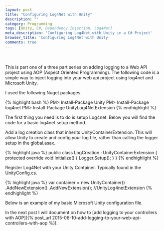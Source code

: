 ```yaml
---
layout: post
title: "Configuring Log4Net with Unity"
description: ""
category: Programming
tags: [Unity, C#, Dependency Injection, Log4Net]
meta_description: 'Configuring Log4Net with Unity in a C# Project'
browser_title: 'Configuring Log4Net with Unity'
comments: true
---
```


<br/><br/>
This is part one of a three part series on adding logging to a Web API project using AOP (Aspect Oriented Programming). The following code is a simple way to inject logging into your web api project using log4net and Microsoft Unity.

I used the following Nuget packages.

{% highlight bash %}
PM> Install-Package Unity
PM> Install-Package log4net
PM> Install-Package UnityLog4NetExtension
{% endhighlight %}

The first thing you need is to do is setup Log4net. Below you will find the code for a basic log4net setup method.

<script src="https://gist.github.com/davidbreyer/7cc138efbc7c7932a053.js"></script>

Add a log creation class that inherits UnityContainerExtension. This will allow Unity to create and config your log file, rather than calling the logger setup in the global.asax.

{% highlight java %}
public class LogCreation : UnityContainerExtension
{
     protected override void Initialize()
     {
         Logger.Setup();
     }
}
{% endhighlight %}

Register Log4Net with your Unity Container. Typically found in the UnityConfig.cs.


{% highlight java %}
var container =  new UnityContainer()
                .AddNewExtension<LogCreation>()
                .AddNewExtension<Log4NetExtension>(); //UnityLog4netExtension
{% endhighlight %}

Below is an example of my basic Microsoft Unity configuration file.

<script src="https://gist.github.com/davidbreyer/498cc8d427cdfb855f36.js"></script>

In the next post I will document on how to [add logging to your controllers with AOP]({% post_url 2015-06-10-add-logging-to-your-web-api-controllers-with-aop %}).